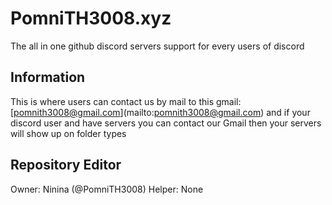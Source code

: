 # PomniTH3008.xyz​

The​ all in one github discord servers support for every users of discord

## Information
This is where users can contact us by mail to this gmail: [pomnith3008@gmail.com]​(mailto:pomnith3008@gmail.com)​ and if your discord user and have servers you can contact our Gmail then your servers will show up on folder types

## Repository Editor
Owner: Ninina (@PomniTH3008)
Helper: None
